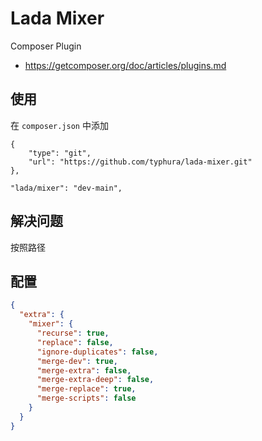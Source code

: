 # Lada Mixer

Composer Plugin

- https://getcomposer.org/doc/articles/plugins.md

## 使用

在 `composer.json` 中添加

```
{
    "type": "git",
    "url": "https://github.com/typhura/lada-mixer.git"
},

"lada/mixer": "dev-main",
```

## 解决问题

按照路径

## 配置

```json
{
  "extra": {
    "mixer": {
      "recurse": true,
      "replace": false,
      "ignore-duplicates": false,
      "merge-dev": true,
      "merge-extra": false,
      "merge-extra-deep": false,
      "merge-replace": true,
      "merge-scripts": false
    }
  }
}
```
